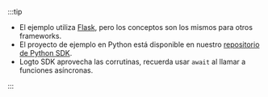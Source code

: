 :::tip

- El ejemplo utiliza [Flask](https://flask.palletsprojects.com/en/2.3.x/), pero los conceptos son los mismos para otros frameworks.
- El proyecto de ejemplo en Python está disponible en nuestro [repositorio de Python SDK](https://github.com/logto-io/python/tree/master/samples).
- Logto SDK aprovecha las corrutinas, recuerda usar `await` al llamar a funciones asíncronas.

:::
